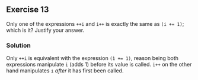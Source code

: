 ## Exercise 13
Only one of the expressions `++i` and `i++` is exactly the same as `(i += 1)`; which is it? Justify your answer.

### Solution
Only `++i` is equivalent with the expression `(1 += 1)`, reason being both expressions manipulate `i` (adds 1) before its value is called. `i++` on the other hand manipulates `i` *after* it has first been called.